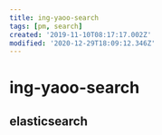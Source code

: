 ```yaml
---
title: ing-yaoo-search
tags: [pm, search]
created: '2019-11-10T08:17:17.002Z'
modified: '2020-12-29T18:09:12.346Z'
---
```


# ing-yaoo-search

## elasticsearch

